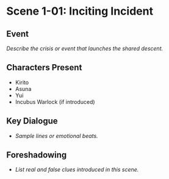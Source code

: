 # Scene 1-01: Inciting Incident

## Event
_Describe the crisis or event that launches the shared descent._

## Characters Present
- Kirito
- Asuna
- Yui
- Incubus Warlock (if introduced)

## Key Dialogue
- _Sample lines or emotional beats._

## Foreshadowing
- _List real and false clues introduced in this scene._
